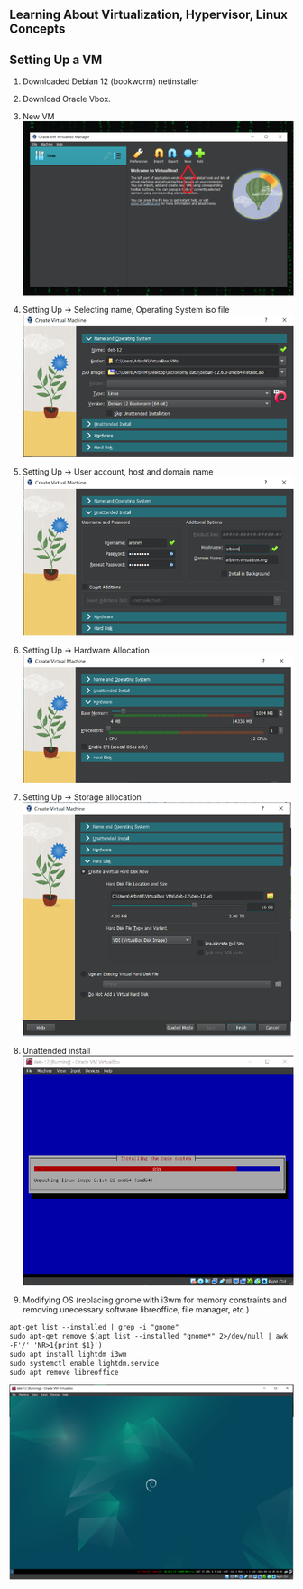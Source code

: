 ## Learning About Virtualization, Hypervisor, Linux Concepts

## Setting Up a VM

1. Downloaded Debian 12 (bookworm) netinstaller
2. Download Oracle Vbox.
3. New VM    
![VBox homepage](1.png)   

4. Setting Up -> Selecting name, Operating System iso file   
![OS selection](2.png)   
 
5. Setting Up -> User account, host and domain name    
![user accounts](3.png)    

6. Setting Up -> Hardware Allocation     
![hw selection](4.png)    

7. Setting Up -> Storage allocation    
![storage](5.png)    

8. Unattended install    
![install](6.png)    

9. Modifying OS (replacing gnome with i3wm for memory constraints and removing unecessary software libreoffice, file manager, etc.)    

```
apt-get list --installed | grep -i "gnome"
sudo apt-get remove $(apt list --installed "gnome*" 2>/dev/null | awk -F'/' 'NR>1{print $1}')
sudo apt install lightdm i3wm
sudo systemctl enable lightdm.service
sudo apt remove libreoffice
```
![stable os](7.png)
 

